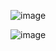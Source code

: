 ![image](https://github.com/Manoj-kumar-C/Learn-Aws-Harder-Way-Docs-/assets/90634510/1aea250c-2fd8-410f-8e8e-4e1d8652cd98)

![image](https://github.com/Manoj-kumar-C/Learn-Aws-Harder-Way-Docs-/assets/90634510/fb053b1b-2cde-4fb7-8c65-5323a45c1cc2)
